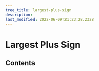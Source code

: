 ```yaml
---
tree_title: largest-plus-sign
description: 
last_modified: 2022-06-09T21:23:28.2328
---
```


# Largest Plus Sign

## Contents
